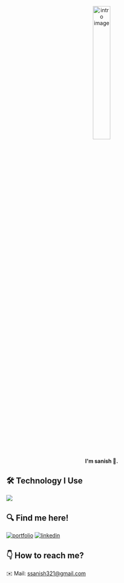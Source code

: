 <p align="center">
    <picture>
        <source media="(prefers-color-scheme: dark)" srcset="intro-dark.gif">
        <source media="(prefers-color-scheme: light)" srcset="intro-light.gif">
        <img width="30%" src="intro-light.gif" alt="intro image" />
    </picture>
</p>
  

<h4 align="center">I'm sanish 👋.</h4>

## 🛠 Technology I Use
<div align="left">
  <img src="https://skillicons.dev/icons?i=python,cs,java,php,c,cpp,js,html,css,dotnet,django,flask,laravel,nodejs,react,mysql,mongodb,git,github" />
</div>

## 🔍 Find me here!
[![portfolio](https://img.shields.io/badge/my_portfolio-000?style=for-the-badge&logo=ko-fi&logoColor=white)](https://sanishrestha.com.np/)
[![linkedin](https://img.shields.io/badge/linkedin-0A66C2?style=for-the-badge&logo=linkedin&logoColor=white)](https://www.linkedin.com/in/sanishrestha/)
## 👇 How to reach me?
✉️ Mail: ssanish321@gmail.com
</body>
</html>
